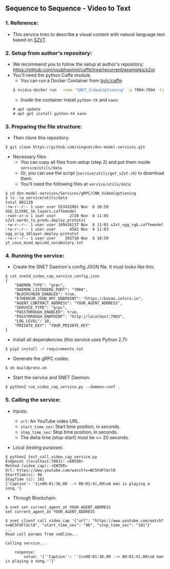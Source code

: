 ## Sequence to Sequence - Video to Text

### 1. Reference:

- This service tries to describe a visual content with natural language text based on [S2VT](https://vsubhashini.github.io/s2vt.html).

### 2. Setup from author's repository:

- We recommend you to follow the setup at author's repository:
https://github.com/vsubhashini/caffe/tree/recurrent/examples/s2vt
- You'll need the python Caffe module.
  - You can run a Docker Container from [bvlc/caffe](https://hub.docker.com/r/bvlc/caffe/):
  ```bash
  $ nvidia-docker run --name "SNET_VideoCaptioning" -p 7004:7004 -ti bvlc/caffe:gpu bash
  ```
  - Inside the container install `python-tk` and `nano`:
  ```
  # apt update
  # apt get install python-tk nano
  ```

### 3. Preparing the file structure:

- Then clone this repository:
```
$ git clone https://github.com/singnet/dnn-model-services.git
```

- Necessary files:
  - You can copy all files from setup (step 2) and put them inside `service/utils/data`
  - Or, you can use the script (`service/utils/get_s2vt.sh`) to download them.
  - You'll need the following files at `service/utils/data`:
  
```
$ cd dnn-model-services/Services/gRPC/CNN_VideoCaptioning
$ ls -la service/utils/data
total 882120
-rw-r--r-- 1 user user 553432081 Nov  6 10:59 VGG_ILSVRC_16_layers.caffemodel
-rwxr-xr-x 1 user user      2728 Nov  6 11:05 s2vt.words_to_preds.deploy.prototxt
-rw-r--r-- 1 user user 349436137 Nov  6 11:01 s2vt_vgg_rgb.caffemodel
-rw-r--r-- 1 user user      4582 Nov  6 11:03 vgg_orig_16layer.deploy.prototxt
-rw-r--r-- 1 user user    393710 Nov  6 10:59 yt_coco_mvad_mpiimd_vocabulary.txt
```

### 4. Running the service:

- Create the SNET Daemon's config JSON file. It must looks like this:
```
$ cat snetd_video_cap_service_config.json
{
    "DAEMON_TYPE": "grpc",
    "DAEMON_LISTENING_PORT": "7004",
    "BLOCKCHAIN_ENABLED": true,
    "ETHEREUM_JSON_RPC_ENDPOINT": "https://kovan.infura.io",
    "AGENT_CONTRACT_ADDRESS": "YOUR_AGENT_ADDRESS",
    "SERVICE_TYPE": "grpc",
    "PASSTHROUGH_ENABLED": true,
    "PASSTHROUGH_ENDPOINT": "http://localhost:7003",
    "LOG_LEVEL": 10,
    "PRIVATE_KEY": "YOUR_PRIVATE_KEY"
}
```
- Install all dependencies (this service uses Python 2.7):
```
$ pip2 install -r requirements.txt
```
- Generate the gRPC codes:
```
$ sh buildproto.sh
```
- Start the service and SNET Daemon:
```
$ python2 run_video_cap_service.py --daemon-conf .
```

### 5. Calling the service:

- Inputs:
  - `url`: An YouTube video URL.
  - `start_time_sec`: Start time position, in seconds.
  - `stop_time_sec`: Stop time position, in seconds.
  - The delta time (stop-start) must be <= 20 seconds.

- Local (testing purpose):

```
$ python2 test_call_video_cap_service.py 
Endpoint (localhost:7003): <ENTER>
Method (video_cap): <ENTER>
Url: https://www.youtube.com/watch?v=WC5FdFlUcl0
StartTime(s): 96
StopTime (s): 101
{'Caption': '1\n00:01:36,00 --> 00:01:41,00\nA man is playing a song.'}
```

- Through Blockchain:

```
$ snet set current_agent_at YOUR_AGENT_ADDRESS
set current_agent_at YOUR_AGENT_ADDRESS

$ snet client call video_cap '{"url": "https://www.youtube.com/watch?v=WC5FdFlUcl0", "start_time_sec": "96", "stop_time_sec": "101"}'
...
Read call params from cmdline...

Calling service...

    response:
        value: '{''Caption'': ''1\n00:01:36,00 --> 00:01:41,00\nA man is playing a song.''}'
```